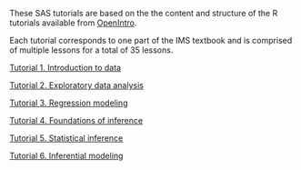 
These SAS tutorials are based on the the content and structure of the R tutorials available from [OpenIntro](https://openintrostat.github.io/ims-tutorials/).

Each tutorial corresponds to one part of the IMS textbook and is comprised of multiple lessons for a total of 35 lessons.

[Tutorial 1. Introduction to data](https://bghammill.github.io/ims-01-data)

[Tutorial 2. Exploratory data analysis](https://bghammill.github.io/ims-02-explore)

[Tutorial 3. Regression modeling](https://bghammill.github.io/ims-03-model)

[Tutorial 4. Foundations of inference](https://bghammill.github.io/ims-04-foundations)

[Tutorial 5. Statistical inference](https://bghammill.github.io/ims-05-infer)

[Tutorial 6. Inferential modeling](https://bghammill.github.io/ims-06-model-infer)



